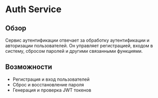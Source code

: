 # Auth Service

## Обзор
Сервис аутентификации отвечает за обработку аутентификации и авторизации пользователей. Он управляет регистрацией, входом в систему, сбросом паролей и другими связанными функциями.

## Возможности
- Регистрация и вход пользователей
- Сброс и восстановление пароля
- Генерация и проверка JWT токенов
